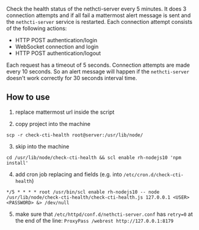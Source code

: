 Check the health status of the nethcti-server every 5 minutes.
It does 3 connection attempts and if all fail a mattermost alert message is sent and the `nethcti-server` service is restarted. Each connection attempt consists of the following actions:

- HTTP POST authentication/login
- WebSocket connection and login
- HTTP POST authentication/logout

Each request has a timeout of 5 seconds. Connection attempts are made every 10 seconds.
So an alert message will happen if the `nethcti-server` doesn't work correctly for 30 seconds interval time.

## How to use

1. replace mattermost url inside the script

2. copy project into the machine

`scp -r check-cti-health root@server:/usr/lib/node/`

3. skip into the machine

`cd /usr/lib/node/check-cti-health && scl enable rh-nodejs10 'npm install'`

4. add cron job replacing <USER> and <PASSWORD> fields (e.g. into `/etc/cron.d/check-cti-health`)

`*/5 * * * * root /usr/bin/scl enable rh-nodejs10 -- node /usr/lib/node/check-cti-health/check-cti-health.js 127.0.0.1 <USER> <PASSWORD> &> /dev/null`

5. make sure that `/etc/httpd/conf.d/nethcti-server.conf` has `retry=0` at the end of the line:
`ProxyPass /webrest http://127.0.0.1:8179`
